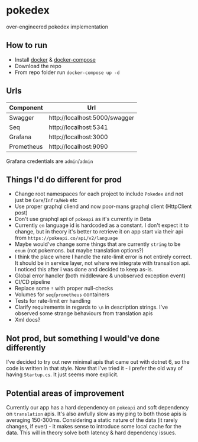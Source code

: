 # pokedex
over-engineered pokedex implementation

## How to run
* Install [docker](https://docs.docker.com/get-docker/) & [docker-compose](https://docs.docker.com/compose/install/)
* Download the repo
* From repo folder run `docker-compose up -d`

## Urls
| Component   | Url                           |
| ----------- | ----------------------------- |
| Swagger     | http://localhost:5000/swagger |
| Seq         | http://localhost:5341         |
| Grafana     | http://localhost:3000         |
| Prometheus  | http://localhost:9090         |

Grafana credentials are `admin`/`admin`
## Things I'd do different for prod
* Change root namespaces for each project to include `Pokedex` and not just be `Core`/`Infra`/`Web` etc
* Use proper graphql cliend and now poor-mans graphql client (HttpClient post)
* Don't use graphql api of `pokeapi` as it's currently in Beta
* Currently `en` language id is hardcoded as a constant. I don't expect it to change, but in theory it's better to retrieve it on app start via their api from `https://pokeapi.co/api/v2/language`
* Maybe would've change some things that are currently `string` to be `enum` (not pokemons. but maybe translation options?)
* I think the place where I handle the rate-limit error is not entirely correct. It should be in service layer, not where we integrate with transaltion api. I noticed this after i was done and decided to keep as-is. 
* Global error handler (both middleware & unobserved exception event)
* CI/CD pipeline
* Replace some `!` with proper null-checks
* Volumes for `seq`/`prometheus` containers
* Tests for rate-limit err handling
* Clarify requirements in regards to `\n` in description strings. I've observed some strange behaviours from translation apis
* Xml docs?


## Not prod, but something I would've done differently
I've decided to try out new minimal apis that came out with dotnet 6, so the code is written in that style.
Now that i've tried it - i prefer the old way of having `Startup.cs`. It just seems more explicit.

## Potential areas of improvement
Currently our app has a hard dependency on `pokeapi` and soft dependency on `translation` apis.
It's also awfully slow as my ping to both those apis is averaging 150-300ms.
Considering a static nature of the data (it rarely changes, if ever) - it makes sense to introduce some local cache for the data. This will in theory solve both latency & hard dependency issues.

